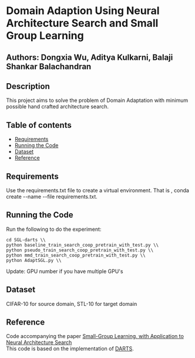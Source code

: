 # Domain Adaption Using Neural Architecture Search and Small Group Learning

## Authors: Dongxia Wu, Aditya Kulkarni, Balaji Shankar Balachandran

## Description
This project aims to solve the problem of Domain Adaptation with minimum possible hand crafted architecture search. 

## Table of contents

- [Requirements](#requirements)
- [Running the Code](#run)
- [Dataset](#dataset)
- [Reference](#reference)

## Requirements <a name="requirements"></a>
Use the requirements.txt file to create a virtual environment. That is , conda create --name <env> --file requirements.txt.

## Running the Code  <a name="run"></a>
Run the following to do the experiment:
```
cd SGL-darts \\
python baseline_train_search_coop_pretrain_with_test.py \\
python pseudo_train_search_coop_pretrain_with_test.py \\
python mmd_train_search_coop_pretrain_with_test.py \\
python AdaptSGL.py \\
```

Update: GPU number if you have multiple GPU's 

## Dataset <a name="dataset"></a>
  CIFAR-10 for source domain, STL-10 for target domain

## Reference <a name="reference"></a>
Code accompanying the paper [Small-Group Learning, with Application to Neural Architecture Search](https://arxiv.org/abs/2012.12502)  
This code is based on the implementation of [DARTS](https://github.com/quark0/darts).

